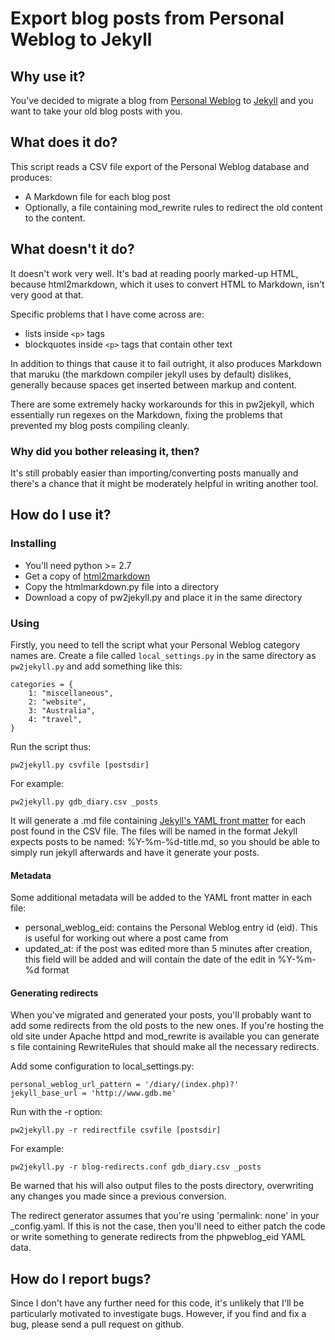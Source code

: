 
# Export blog posts from Personal Weblog to Jekyll

## Why use it?

You've decided to migrate a blog from [Personal
Weblog](http://www.kyne.com.au/~mark/software/weblog.php) to
[Jekyll](http://www.jekyllrb.com/) and you want to take your old blog posts
with you.

## What does it do?

This script reads a CSV file export of the Personal Weblog database and produces:

- A Markdown file for each blog post
- Optionally, a file containing mod_rewrite rules to redirect the old content to the content.

## What doesn't it do?

It doesn't work very well. It's bad at reading poorly marked-up HTML, because 
html2markdown, which it uses to convert HTML to Markdown, isn't very good at that.

Specific problems that I have come across are:

- lists inside `<p>` tags
- blockquotes inside `<p>` tags that contain other text

In addition to things that cause it to fail outright, it also produces Markdown that
maruku (the markdown compiler jekyll uses by default) dislikes, generally because
spaces get inserted between markup and content.

There are some extremely hacky workarounds for this in pw2jekyll, which 
essentially run regexes on the Markdown, fixing the problems that prevented my blog
posts compiling cleanly.

### Why did you bother releasing it, then?

It's still probably easier than importing/converting posts manually and there's a
chance that it might be moderately helpful in writing another tool.

## How do I use it?

### Installing

- You'll need python >= 2.7
- Get a copy of [html2markdown](http://www.codefu.org/html2markdown/)
- Copy the htmlmarkdown.py file into a directory
- Download a copy of pw2jekyll.py and place it in the same directory

### Using

Firstly, you need to tell the script what your Personal Weblog category names
are. Create a file called `local_settings.py` in the same directory as
`pw2jekyll.py` and add something like this:

	categories = {
	    1: "miscellaneous",
	    2: "website",
	    3: "Australia",
	    4: "travel",
	}

Run the script thus: 

	pw2jekyll.py csvfile [postsdir] 

For example:

	pw2jekyll.py gdb_diary.csv _posts

It will generate a .md file containing [Jekyll's YAML front
matter](https://github.com/mojombo/jekyll/wiki/YAML-Front-Matter) for each post
found in the CSV file. The files will be named in the format Jekyll expects
posts to be named: %Y-%m-%d-title.md, so you should be able to simply run
jekyll afterwards and have it generate your posts.

#### Metadata

Some additional metadata will be added to the YAML front matter in each file:

- personal_weblog_eid: contains the Personal Weblog entry id (eid). This is
  useful for working out where a post came from
- updated_at: if the post was edited more than 5 minutes after creation, this
  field will be added and will contain the date of the edit in %Y-%m-%d format

#### Generating redirects

When you've migrated and generated your posts, you'll probably want to add some 
redirects from the old posts to the new ones. If you're hosting the old site under
Apache httpd and mod_rewrite is available you can generate s file containing
RewriteRules that should make all the necessary redirects.

Add some configuration to local_settings.py:

	personal_weblog_url_pattern = '/diary/(index.php)?'
	jekyll_base_url = 'http://www.gdb.me'

Run with the -r option:

	pw2jekyll.py -r redirectfile csvfile [postsdir]

For example:

	pw2jekyll.py -r blog-redirects.conf gdb_diary.csv _posts

Be warned that his will also output files to the posts directory, overwriting any changes
you made since a previous conversion.

The redirect generator assumes that you're using 'permalink: none' in your
_config.yaml. If this is not the case, then you'll need to either patch the code
or write something to generate redirects from the phpweblog_eid YAML data.

## How do I report bugs?

Since I don't have any further need for this code, it's unlikely that I'll be
particularly motivated to investigate bugs. However, if you find and fix a bug,
please send a pull request on github.
